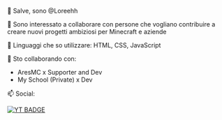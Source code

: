 👋 Salve, sono @Loreehh

👀 Sono interessato a collaborare con persone che vogliano contribuire a creare nuovi progetti ambiziosi per Minecraft e aziende

🌱 Linguaggi che so utilizzare:
HTML, CSS, JavaScript

💞️ Sto collaborando con:
- AresMC x Supporter and Dev
- My School (Private) x Dev

📫 Social:
<div class="social">
  <style>
    align="center"
  </style>
<a href="youtube.com">
  <img src="https://img.shields.io/badge/youtube-red?logo=youtube&logoColor=white&style=for-the-badg" alt="YT BADGE">
</a>
</div>
<div class="badge">
  <img src="https://komarev.com/ghpvc/?username=Loreehh&style=flat-square&color=blue" alt=""/>
</div>



<!---
Loreehh/ReadMe
--->
